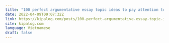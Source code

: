 ```yaml
---
title: "100 perfect argumentative essay topic ideas to pay attention to -  2022 Guide"
date: 2022-04-09T09:07:32Z
link: https://kipalog.com/posts/100-perfect-argumentative-essay-topic-ideas-to-pay-attention-to----2022-Guide?utm_medium=RSS&utm_source=news.12bit.vn
site: kipalog.com
language: Vietnamese
draft: false
---
```

